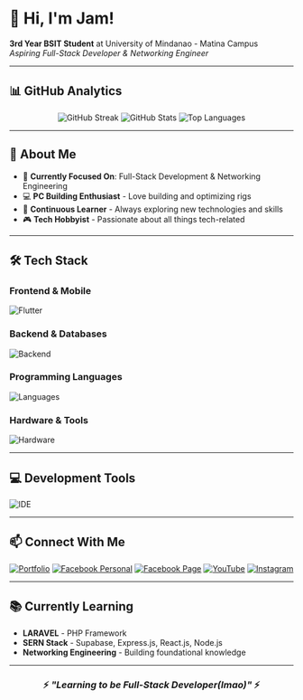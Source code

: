 # 👋 Hi, I'm Jam!

**3rd Year BSIT Student** at University of Mindanao - Matina Campus  
*Aspiring Full-Stack Developer & Networking Engineer*

---

## 📊 GitHub Analytics

<div align="center">

![GitHub Streak](https://github-readme-streak-stats.herokuapp.com/?user=jam04241&theme=tokyonight&hide_border=true)
![GitHub Stats](https://github-readme-stats.vercel.app/api?username=jam04241&theme=tokyonight&show_icons=true&hide_border=true&count_private=true)
![Top Languages](https://github-readme-stats.vercel.app/api/top-langs/?username=jam04241&theme=tokyonight&show_icons=true&hide_border=true&layout=compact)

</div>

---

## 🚀 About Me

- 🎯 **Currently Focused On**: Full-Stack Development & Networking Engineering
- 💻 **PC Building Enthusiast** - Love building and optimizing rigs
- 🌱 **Continuous Learner** - Always exploring new technologies and skills
- 🎮 **Tech Hobbyist** - Passionate about all things tech-related

---

## 🛠️ Tech Stack

### Frontend & Mobile
![Flutter](https://skillicons.dev/icons?i=flutter,dart,bootstrap,tailwind,nextjs)

### Backend & Databases
![Backend](https://skillicons.dev/icons?i=laravel,php,nodejs,mysql,firebase,supabase,mongodb)

### Programming Languages
![Languages](https://skillicons.dev/icons?i=py,js,java,cs)

### Hardware & Tools
![Hardware](https://skillicons.dev/icons?i=arduino)

---

## 💻 Development Tools

![IDE](https://skillicons.dev/icons?i=eclipse,figma,visualstudio,vscode,idea,obsidian,pycharm,qt)

---

## 📫 Connect With Me

<div align="center">

[![Portfolio](https://img.shields.io/badge/Portfolio-000000?style=for-the-badge&logo=google-chrome&logoColor=white)](https://jam04241.github.io/)
[![Facebook Personal](https://img.shields.io/badge/Facebook-1877F2?style=for-the-badge&logo=facebook&logoColor=white)](https://www.facebook.com/100010340794471)
[![Facebook Page](https://img.shields.io/badge/Page-071D49?style=for-the-badge&logo=facebook&logoColor=white)](https://www.facebook.com/MasterJam001)
[![YouTube](https://img.shields.io/badge/YouTube-FF0000?style=for-the-badge&logo=youtube&logoColor=white)](https://www.youtube.com/channel/UCrUWWdzZanBcRTGaPkwsEeg)
[![Instagram](https://img.shields.io/badge/Instagram-E4405F?style=for-the-badge&logo=instagram&logoColor=white)](https://www.instagram.com/tidyman.04)

</div>

---

## 📚 Currently Learning

- **LARAVEL** - PHP Framework
- **SERN Stack** - Supabase, Express.js, React.js, Node.js
- **Networking Engineering** - Building foundational knowledge

---

<div align="center">

### ⚡ *"Learning to be Full-Stack Developer(lmao)"* ⚡

</div>
